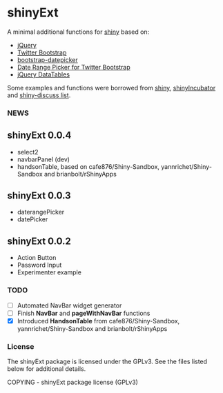 shinyExt
========================================================

A minimal additional functions for [shiny](https://github.com/rstudio/shiny) based on:

* [jQuery](http://www.jquery.org) 
* [Twitter Bootstrap](http://twitter.github.com/bootstrap/index.html)
* [bootstrap-datepicker](https://github.com/eternicode/bootstrap-datepicker)
* [Date Range Picker for Twitter Bootstrap](https://github.com/dangrossman/bootstrap-daterangepicker)
* [jQuery DataTables](www.datatables.net)

Some examples and functions were borrowed from [shiny](https://github.com/rstudio/shiny), [shinyIncubator](https://github.com/rstudio/shiny-incubator) and [shiny-discuss list](https://groups.google.com/forum/?fromgroups#!forum/shiny-discuss).


### NEWS

shinyExt 0.0.4
--------------------------------------------------------------------------------

* select2
* navbarPanel (dev)
* handsonTable, based on cafe876/Shiny-Sandbox, yannrichet/Shiny-Sandbox and brianbolt/rShinyApps

shinyExt 0.0.3
--------------------------------------------------------------------------------

* daterangePicker
* datePicker

shinyExt 0.0.2
--------------------------------------------------------------------------------

* Action Button
* Password Input
* Experimenter example


### TODO

- [ ] Automated NavBar widget generator
- [ ] Finish **NavBar** and **pageWithNavBar** functions
- [x] Introduced **HandsonTable** from cafe876/Shiny-Sandbox, yannrichet/Shiny-Sandbox and brianbolt/rShinyApps

### License
The shinyExt package is licensed under the GPLv3. See the files listed below for additional details.

COPYING - shinyExt package license (GPLv3)
